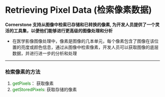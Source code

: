 # Retrieving Pixel Data (检索像素数据)
**Cornerstone 支持从图像中检索已存储和已转换的像素, 为开发人员提供了一个灵活的工具集，以便他们能够进行更高级的图像处理和分析**

* 在医学影像图像处理中，像素是图像的几本单元，每个像素包含了图像在该位置的亮度或颜色信息，通过从图像中检索像素，开发人员可以获取图像的底层数据，并进行进一步的分析和处理
*** 

### 检索像素的方法
1. <font color=green>getPixels</font>： 获取像素
2. <font color=green>getStoredPixels</font>: 获取存储的像素


